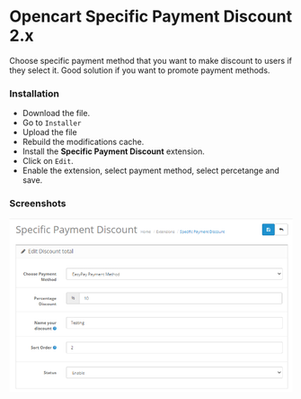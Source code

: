 # Opencart Specific Payment Discount 2.x

Choose specific payment method that you want to make discount to users if they select it.
Good solution if you want to promote payment methods.

### Installation 
- Download the file.
- Go to `Installer`
- Upload the file
- Rebuild the modifications cache. 
- Install the __Specific Payment Discount__ extension.
- Click on `Edit`.
- Enable the extension, select payment method, select percetange and save.

### Screenshots
![Foto 1](images/Foto-1.png)
